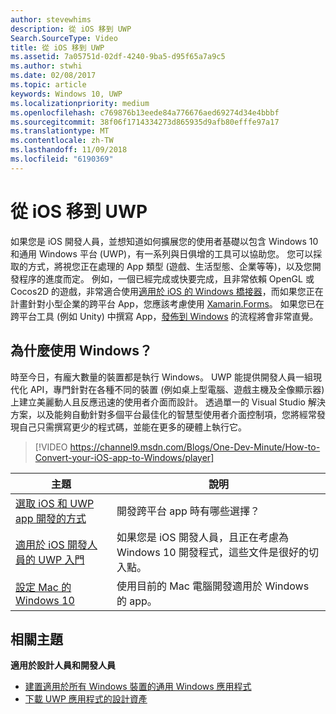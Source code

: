 ```yaml
---
author: stevewhims
description: 從 iOS 移到 UWP
Search.SourceType: Video
title: 從 iOS 移到 UWP
ms.assetid: 7a05751d-02df-4240-9ba5-d95f65a7a9c5
ms.author: stwhi
ms.date: 02/08/2017
ms.topic: article
keywords: Windows 10, UWP
ms.localizationpriority: medium
ms.openlocfilehash: c769876b13eede84a776676aed69274d34e4bbbf
ms.sourcegitcommit: 38f06f1714334273d865935d9afb80efffe97a17
ms.translationtype: MT
ms.contentlocale: zh-TW
ms.lasthandoff: 11/09/2018
ms.locfileid: "6190369"
---
```

# <a name="move-from-ios-to-uwp"></a>從 iOS 移到 UWP

如果您是 iOS 開發人員，並想知道如何擴展您的使用者基礎以包含 Windows 10 和通用 Windows 平台 (UWP)，有一系列與日俱增的工具可以協助您。 您可以採取的方式，將視您正在處理的 App 類型 (遊戲、生活型態、企業等等)，以及您開發程序的進度而定。 例如，一個已經完成或快要完成，且非常依賴 OpenGL 或 Cocos2D 的遊戲，非常適合使用[適用於 iOS 的 Windows 橋接器](https://dev.windows.com/bridges/ios)，而如果您正在計畫針對小型企業的跨平台 App，您應該考慮使用 [Xamarin.Forms](https://www.xamarin.com/forms)。 如果您已在跨平台工具 (例如 Unity) 中撰寫 App，[發佈到 Windows](http://blogs.unity3d.com/2015/09/09/windows-10-universal-apps-in-unity-5-2/) 的流程將會非常直覺。

## <a name="why-windows"></a>為什麼使用 Windows？

時至今日，有龐大數量的裝置都是執行 Windows。 UWP 能提供開發人員一組現代化 API，專門針對在各種不同的裝置 (例如桌上型電腦、遊戲主機及全像顯示器) 上建立美麗動人且反應迅速的使用者介面而設計。 透過單一的 Visual Studio 解決方案，以及能夠自動針對多個平台最佳化的智慧型使用者介面控制項，您將經常發現自己只需撰寫更少的程式碼，並能在更多的硬體上執行它。

> [!VIDEO https://channel9.msdn.com/Blogs/One-Dev-Minute/How-to-Convert-your-iOS-app-to-Windows/player]

| 主題 | 說明 |
|-------|-------------|
| [選取 iOS 和 UWP app 開發的方式](selecting-an-approach-to-ios-and-uwp-app-development.md) | 開發跨平台 app 時有哪些選擇？ |
| [適用於 iOS 開發人員的 UWP 入門](getting-started-with-uwp-for-ios-developers.md) | 如果您是 iOS 開發人員，且正在考慮為 Windows 10 開發程式，這些文件是很好的切入點。 |
| [設定 Mac 的 Windows 10](setting-up-your-mac-with-windows-10.md) | 使用目前的 Mac 電腦開發適用於 Windows 的 app。 |

## <a name="related-topics"></a>相關主題

**適用於設計人員和開發人員**
* [建置適用於所有 Windows 裝置的通用 Windows 應用程式](http://go.microsoft.com/fwlink/p/?LinkID=397871)
* [下載 UWP 應用程式的設計資產](https://msdn.microsoft.com/library/windows/apps/xaml/bg125377.aspx)
